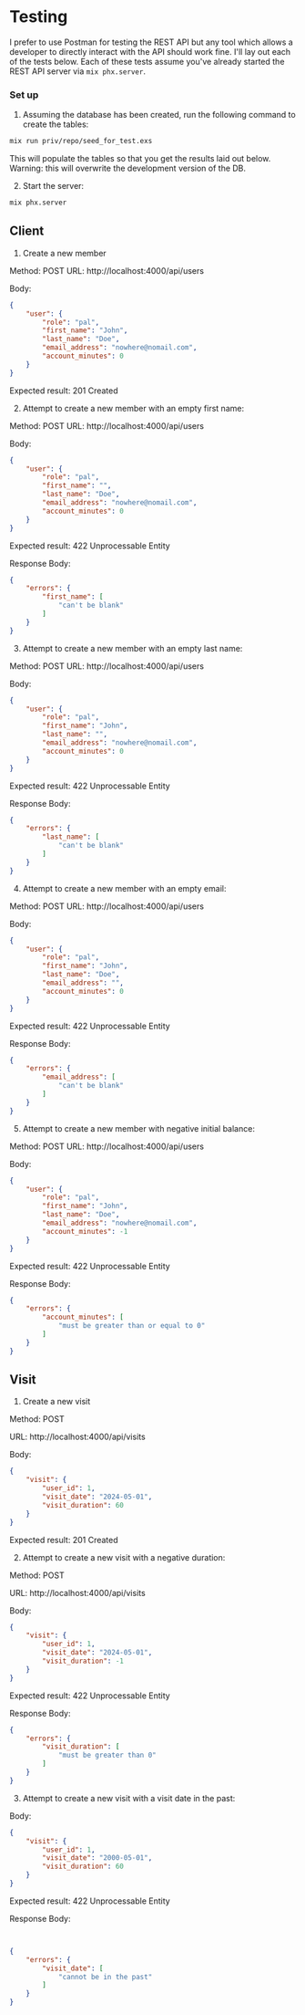 # Testing

I prefer to use Postman for testing the REST API but any tool which allows a developer to directly interact with the API should work fine.  I'll lay out each of the tests below. Each of these tests assume you've already started the REST API server via `mix phx.server`.


### Set up

1. Assuming the database has been created, run the following command to create the tables:

```bash
mix run priv/repo/seed_for_test.exs 
```

This will populate the tables so that you get the results laid out below.  Warning: this will overwrite the development version of the DB.

2. Start the server:

```bash
mix phx.server
```


## Client

1. Create a new member

Method: POST
URL: http://localhost:4000/api/users

Body:
```json
{
    "user": {
        "role": "pal",
        "first_name": "John",
        "last_name": "Doe",
        "email_address": "nowhere@nomail.com",
        "account_minutes": 0
    }
}
```
Expected result: 201 Created

2. Attempt to create a new member with an empty first name:

Method: POST
URL: http://localhost:4000/api/users

Body:
```json
{
    "user": {
        "role": "pal",
        "first_name": "",
        "last_name": "Doe",
        "email_address": "nowhere@nomail.com",
        "account_minutes": 0
    }
}
```
Expected result: 422 Unprocessable Entity 

Response Body: 
```json
{
    "errors": {
        "first_name": [
            "can't be blank"
        ]
    }
}
```

3. Attempt to create a new member with an empty last name:

Method: POST
URL: http://localhost:4000/api/users

Body:
```json
{
    "user": {
        "role": "pal",
        "first_name": "John",
        "last_name": "",
        "email_address": "nowhere@nomail.com",
        "account_minutes": 0
    }
}
```
Expected result: 422 Unprocessable Entity 

Response Body: 
```json
{
    "errors": {
        "last_name": [
            "can't be blank"
        ]
    }
}
```

4. Attempt to create a new member with an empty email:

Method: POST
URL: http://localhost:4000/api/users

Body:
```json
{
    "user": {
        "role": "pal",
        "first_name": "John",
        "last_name": "Doe",
        "email_address": "",
        "account_minutes": 0
    }
}
```

Expected result: 422 Unprocessable Entity

Response Body: 
```json
{
    "errors": {
        "email_address": [
            "can't be blank"
        ]
    }
}
``` 

5. Attempt to create a new member with negative initial balance:

Method: POST
URL: http://localhost:4000/api/users

Body:
```json
{
    "user": {
        "role": "pal",
        "first_name": "John",
        "last_name": "Doe",
        "email_address": "nowhere@nomail.com",
        "account_minutes": -1
    }
}
```

Expected result: 422 Unprocessable Entity

Response Body: 
```json
{
    "errors": {
        "account_minutes": [
            "must be greater than or equal to 0"
        ]
    }
}
```

## Visit

1. Create a new visit

Method: POST

URL: http://localhost:4000/api/visits


Body:
```json
{
    "visit": {
        "user_id": 1,
        "visit_date": "2024-05-01",
        "visit_duration": 60
    }
}
```

Expected result: 201 Created

2. Attempt to create a new visit with a negative duration:

Method: POST

URL: http://localhost:4000/api/visits

Body:
```json
{
    "visit": {
        "user_id": 1,
        "visit_date": "2024-05-01",
        "visit_duration": -1
    }
}
```

Expected result: 422 Unprocessable Entity

Response Body:
```json
{
    "errors": {
        "visit_duration": [
            "must be greater than 0"
        ]
    }
}
```

3. Attempt to create a new visit with a visit date in the past:

Body:
```json
{
    "visit": {
        "user_id": 1,
        "visit_date": "2000-05-01",
        "visit_duration": 60
    }
}
```

Expected result: 422 Unprocessable Entity

Response Body:
```json


{
    "errors": {
        "visit_date": [
            "cannot be in the past"
        ]
    }
}
```

